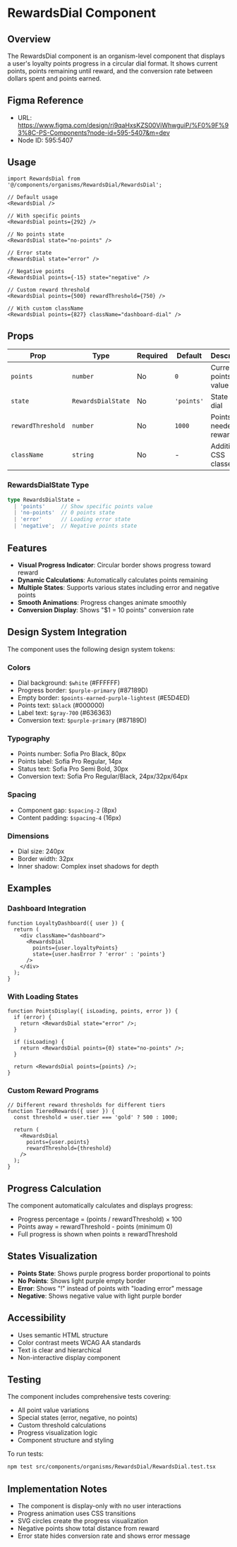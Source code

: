 # RewardsDial Component

## Overview
The RewardsDial component is an organism-level component that displays a user's loyalty points progress in a circular dial format. It shows current points, points remaining until reward, and the conversion rate between dollars spent and points earned.

## Figma Reference
- URL: https://www.figma.com/design/ri9qaHxsKZS00ViWhwguiP/%F0%9F%93%8C-PS-Components?node-id=595-5407&m=dev
- Node ID: 595:5407

## Usage

```tsx
import RewardsDial from '@/components/organisms/RewardsDial/RewardsDial';

// Default usage
<RewardsDial />

// With specific points
<RewardsDial points={292} />

// No points state
<RewardsDial state="no-points" />

// Error state
<RewardsDial state="error" />

// Negative points
<RewardsDial points={-15} state="negative" />

// Custom reward threshold
<RewardsDial points={500} rewardThreshold={750} />

// With custom className
<RewardsDial points={827} className="dashboard-dial" />
```

## Props

| Prop | Type | Required | Default | Description |
|------|------|----------|---------|-------------|
| `points` | `number` | No | `0` | Current points value |
| `state` | `RewardsDialState` | No | `'points'` | State of the dial |
| `rewardThreshold` | `number` | No | `1000` | Points needed for reward |
| `className` | `string` | No | - | Additional CSS classes |

### RewardsDialState Type
```typescript
type RewardsDialState = 
  | 'points'     // Show specific points value
  | 'no-points'  // 0 points state
  | 'error'      // Loading error state
  | 'negative';  // Negative points state
```

## Features

- **Visual Progress Indicator**: Circular border shows progress toward reward
- **Dynamic Calculations**: Automatically calculates points remaining
- **Multiple States**: Supports various states including error and negative points
- **Smooth Animations**: Progress changes animate smoothly
- **Conversion Display**: Shows "$1 = 10 points" conversion rate

## Design System Integration

The component uses the following design system tokens:

### Colors
- Dial background: `$white` (#FFFFFF)
- Progress border: `$purple-primary` (#87189D)
- Empty border: `$points-earned-purple-lightest` (#E5D4ED)
- Points text: `$black` (#000000)
- Label text: `$gray-700` (#636363)
- Conversion text: `$purple-primary` (#87189D)

### Typography
- Points number: Sofia Pro Black, 80px
- Points label: Sofia Pro Regular, 14px
- Status text: Sofia Pro Semi Bold, 30px
- Conversion text: Sofia Pro Regular/Black, 24px/32px/64px

### Spacing
- Component gap: `$spacing-2` (8px)
- Content padding: `$spacing-4` (16px)

### Dimensions
- Dial size: 240px
- Border width: 32px
- Inner shadow: Complex inset shadows for depth

## Examples

### Dashboard Integration
```tsx
function LoyaltyDashboard({ user }) {
  return (
    <div className="dashboard">
      <RewardsDial 
        points={user.loyaltyPoints}
        state={user.hasError ? 'error' : 'points'}
      />
    </div>
  );
}
```

### With Loading States
```tsx
function PointsDisplay({ isLoading, points, error }) {
  if (error) {
    return <RewardsDial state="error" />;
  }
  
  if (isLoading) {
    return <RewardsDial points={0} state="no-points" />;
  }
  
  return <RewardsDial points={points} />;
}
```

### Custom Reward Programs
```tsx
// Different reward thresholds for different tiers
function TieredRewards({ user }) {
  const threshold = user.tier === 'gold' ? 500 : 1000;
  
  return (
    <RewardsDial 
      points={user.points}
      rewardThreshold={threshold}
    />
  );
}
```

## Progress Calculation

The component automatically calculates and displays progress:
- Progress percentage = (points / rewardThreshold) × 100
- Points away = rewardThreshold - points (minimum 0)
- Full progress is shown when points ≥ rewardThreshold

## States Visualization

- **Points State**: Shows purple progress border proportional to points
- **No Points**: Shows light purple empty border
- **Error**: Shows "!" instead of points with "loading error" message
- **Negative**: Shows negative value with light purple border

## Accessibility

- Uses semantic HTML structure
- Color contrast meets WCAG AA standards
- Text is clear and hierarchical
- Non-interactive display component

## Testing

The component includes comprehensive tests covering:
- All point value variations
- Special states (error, negative, no points)
- Custom threshold calculations
- Progress visualization logic
- Component structure and styling

To run tests:
```bash
npm test src/components/organisms/RewardsDial/RewardsDial.test.tsx
```

## Implementation Notes

- The component is display-only with no user interactions
- Progress animation uses CSS transitions
- SVG circles create the progress visualization
- Negative points show total distance from reward
- Error state hides conversion rate and shows error message
